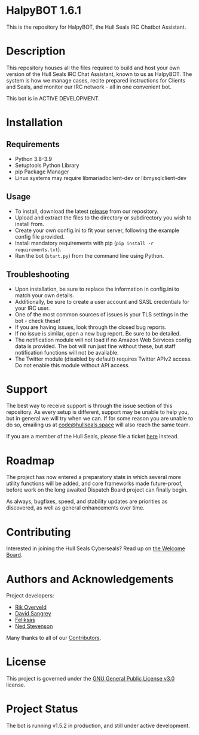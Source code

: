 # HalpyBOT 1.6.1
This is the repository for HalpyBOT, the Hull Seals IRC Chatbot Assistant.

# Description
This repository houses all the files required to build and host your own version of the Hull Seals IRC Chat Assistant, known to us as HalpyBOT. The system is how we manage cases, recite prepared instructions for Clients and Seals, and monitor our IRC network - all in one convenient bot.

This bot is in ACTIVE DEVELOPMENT.

# Installation

## Requirements
* Python 3.8-3.9
* Setuptools Python Library
* pip Package Manager
* Linux systems may require libmariadbclient-dev or libmysqlclient-dev

## Usage
- To install, download the latest [release](https://gitlab.com/hull-seals/code/irc/halpybot/-/tags/) from our repository.
- Upload and extract the files to the directory or subdirectory you wish to install from.
- Create your own config.ini to fit your server, following the example config file provided.
- Install mandatory requirements with pip (`pip install -r requirements.txt`).
- Run the bot (`start.py`) from the command line using Python.

## Troubleshooting
- Upon installation, be sure to replace the information in config.ini to match your own details.
- Additionally, be sure to create a user account and SASL credentials for your IRC user.
- One of the most common sources of issues is your TLS settings in the bot - check these!
- If you are having issues, look through the closed bug reports.
- If no issue is similar, open a new bug report. Be sure to be detailed.
- The notification module will not load if no Amazon Web Services config data is provided.
The bot will run just fine without these, but staff notification functions will not be available.
- The Twitter module (disabled by default) requires Twitter APIv2 access. Do not enable this module without API access.

# Support
The best way to receive support is through the issue section of this repository. As every setup is different, support may be unable to help you, but in general we will try when we can.
If for some reason you are unable to do so, emailing us at [code@hullseals.space](mailto:code@hullseals.space) will also reach the same team.

If you are a member of the Hull Seals, please file a ticket [here](https://hullseals.space/support) instead.

# Roadmap
The project has now entered a preparatory state in which several more utility functions will be added, and core frameworks made future-proof, before
work on the long awaited Dispatch Board project can finally begin.

As always, bugfixes, speed, and stability updates are priorities as discovered, as well as general enhancements over time.

# Contributing
Interested in joining the Hull Seals Cyberseals? Read up on [the Welcome Board](https://gitlab.com/hull-seals/welcome).

# Authors and Acknowledgements
Project developers:

* [Rik Overveld](https://gitlab.com/rik079)
* [David Sangrey](https://gitlab.com/Rixxan)
* [Feliksas](https://gitlab.com/feliksas)
* [Ned Stevenson](https://gitlab.com/stuntphish)

Many thanks to all of our [Contributors](https://gitlab.com/hull-seals/welcome/blob/master/CONTRIBUTORS.md).

# License
This project is governed under the [GNU General Public License v3.0](LICENSE) license.

# Project Status
The bot is running v1.5.2 in production, and still under active development.
